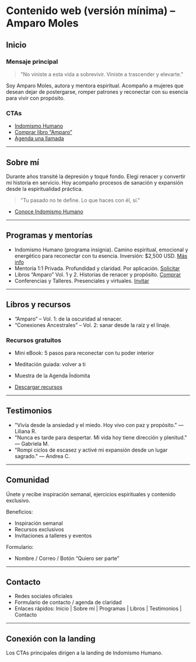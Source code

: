# Contenido web (versión mínima) – Amparo Moles

## Inicio

### Mensaje principal

> "No viniste a esta vida a sobrevivir. Viniste a trascender y elevarte."

Soy Amparo Moles, autora y mentora espiritual. Acompaño a mujeres que desean dejar de postergarse, romper patrones y reconectar con su esencia para vivir con propósito.

### CTAs

- [Indomismo Humano](../landing/indomismo-landing.html)
- [Comprar libro “Amparo”](/libro-amparo)
- [Agenda una llamada](/agenda-claridad)

---

## Sobre mí

Durante años transité la depresión y toqué fondo. Elegí renacer y convertir mi historia en servicio. Hoy acompaño procesos de sanación y expansión desde la espiritualidad práctica.

> "Tu pasado no te define. Lo que haces con él, sí."

- [Conoce Indomismo Humano](../landing/indomismo-landing.html)

---

## Programas y mentorías

- Indomismo Humano (programa insignia). Camino espiritual, emocional y energético para reconectar con tu esencia. Inversión: $2,500 USD. [Más info](../landing/indomismo-landing.html)
- Mentoría 1:1 Privada. Profundidad y claridad. Por aplicación. [Solicitar](/mentoria-privada)
- Libros “Amparo” Vol. 1 y 2. Historias de renacer y propósito. [Comprar](/libros)
- Conferencias y Talleres. Presenciales y virtuales. [Invitar](/conferencias)

---

## Libros y recursos

- “Amparo” – Vol. 1: de la oscuridad al renacer.
- “Conexiones Ancestrales” – Vol. 2: sanar desde la raíz y el linaje.

### Recursos gratuitos

- Mini eBook: 5 pasos para reconectar con tu poder interior
- Meditación guiada: volver a ti
- Muestra de la Agenda Índomita

- [Descargar recursos](/recursos-gratuitos)

---

## Testimonios

- "Vivía desde la ansiedad y el miedo. Hoy vivo con paz y propósito." — Liliana R.
- "Nunca es tarde para despertar. Mi vida hoy tiene dirección y plenitud." — Gabriela M.
- "Rompí ciclos de escasez y activé mi expansión desde un lugar sagrado." — Andrea C.

---

## Comunidad

Únete y recibe inspiración semanal, ejercicios espirituales y contenido exclusivo.

Beneficios:

- Inspiración semanal
- Recursos exclusivos
- Invitaciones a talleres y eventos

Formulario:

- Nombre / Correo / Botón “Quiero ser parte”

---

## Contacto

- Redes sociales oficiales
- Formulario de contacto / agenda de claridad
- Enlaces rápidos: Inicio | Sobre mí | Programas | Libros | Testimonios | Contacto

---

## Conexión con la landing

Los CTAs principales dirigen a la landing de Indomismo Humano.
